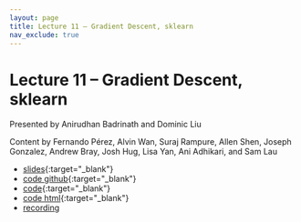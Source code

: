 ```yaml
---
layout: page
title: Lecture 11 – Gradient Descent, sklearn
nav_exclude: true
---
```


# Lecture 11 – Gradient Descent, sklearn

Presented by Anirudhan Badrinath and Dominic Liu

Content by Fernando Pérez, Alvin Wan, Suraj Rampure, Allen Shen, Joseph Gonzalez, Andrew Bray, Josh Hug, Lisa Yan, Ani Adhikari, and Sam Lau

- [slides](https://docs.google.com/presentation/d/1HZu4wK3wcG81ldQ-7edyunvwVXq4LBJCdXviyi3ZW9c/edit?usp=sharing){:target="_blank"}
- [code github](https://github.com/DS-100/fa22/tree/main/lec/lec11){:target="_blank"}
- [code](https://data100.datahub.berkeley.edu/hub/user-redirect/git-pull?repo=https%3A%2F%2Fgithub.com%2FDS-100%2Ffa22&branch=main&urlpath=lab%2Ftree%2Ffa22%2Flec%2Flec11){:target="_blank"}
- [code html](../../resources/assets/lectures/lec11/lec11.html){:target="_blank"}
- [recording](https://bcourses.berkeley.edu/courses/1518286/external_tools/78985)


<!--
A reminder – the right column of the table below contains _Quick Checks_. These are **not** required but suggested to help you check your understanding.

<table>
<colgroup>
<col style="width: 25%" />
<col style="width: 25%" />
<col style="width: 25%" />
</colgroup>
<thead>
<tr class="header">
<th></th>
<th>Video</th>
<th>Quick Check</th>
</tr>
</thead>
<tbody>
<tr>
<td><strong>10.0</strong> <br />Formal definition of visualization. The purpose of visualization in the data science lifecycle.</td>
<td><iframe width="300" height="" src="https://youtube.com/embed/loW5f8KMkpQ" frameborder="0" allow="accelerometer; autoplay; encrypted-media; gyroscope; picture-in-picture" allowfullscreen=""></iframe></td>
<td></td>
</tr>
<tr>
<td><strong>10.1</strong> <br />Formal definition of visualization. The purpose of visualization in the data science lifecycle.</td>
<td><iframe width="300" height="" src="https://youtube.com/embed/jJEEYES-Drw" frameborder="0" allow="accelerometer; autoplay; encrypted-media; gyroscope; picture-in-picture" allowfullscreen=""></iframe></td>
<td><a href="https://forms.gle/zgF41YvrS94UcvmcA" target="\_blank">10.1</a></td>
</tr>
<tr>
<td><strong>10.2</strong> <br />Different ways we can map from data to properties of a visualization.</td>
<td><iframe width="300" height="" src="https://youtube.com/embed/6cly3iD2B64" frameborder="0" allow="accelerometer; autoplay; encrypted-media; gyroscope; picture-in-picture" allowfullscreen=""></iframe></td>
<td><a href="https://forms.gle/8TiGEbRWGzg2p5MW8" target="\_blank">10.2</a></td>
</tr>
<tr>
<td><strong>10.3</strong> <br />Defining distributions, and determining whether or not given visualizations contain a distribution.</td>
<td><iframe width="300" height="" src="https://youtube.com/embed/7DaEWbSdBd4" frameborder="0" allow="accelerometer; autoplay; encrypted-media; gyroscope; picture-in-picture" allowfullscreen=""></iframe></td>
<td><a href="https://forms.gle/soh84fja1hdsJVsx8" target="\_blank">10.3</a></td>
</tr>
<tr>
<td><strong>10.4</strong> <br />Bar plots as a means of displaying the distribution of a qualitative variable, as well as for plotting a quantitative variable across several different categories.</td>
<td><iframe width="300" height="" src="https://youtube.com/embed/-uclH1gmwuE" frameborder="0" allow="accelerometer; autoplay; encrypted-media; gyroscope; picture-in-picture" allowfullscreen=""></iframe></td>
<td><a href="https://forms.gle/Qtbi1cgp5z984FcA9" target="\_blank">10.4</a></td>
</tr>
<tr>
<td><strong>10.5</strong> <br />Rug plots. Histograms, where areas are proportions. Reviewing histogram calculations from Data 8. Density curves as smoothed versions of histograms.</td>
<td><iframe width="300" height="" src="https://youtube.com/embed/j2cGxJTXask" frameborder="0" allow="accelerometer; autoplay; encrypted-media; gyroscope; picture-in-picture" allowfullscreen=""></iframe></td>
<td><a href="https://forms.gle/foWbG6rtV4VR3Pck7" target="\_blank">10.5</a></td>
</tr>
<tr>
<td><strong>10.6</strong> <br />Describing distributions of quantitative variables using terms such as modes, skew, tails, and outliers.</td>
<td><iframe width="300" height="" src="https://youtube.com/embed/XyVFj_ckvFg" frameborder="0" allow="accelerometer; autoplay; encrypted-media; gyroscope; picture-in-picture" allowfullscreen=""></iframe></td>
<td><a href="https://forms.gle/GA8gG4V6mtvt9f5r5" target="\_blank">10.6</a></td>
</tr>
<tr>
<td><strong>10.7</strong> <br />Using box plots and violin plots to visualize quantitative distributions. Using overlaid histograms and density curves, and side by side box plots and violin plots, to compare multiple quantitative distributions.</td>
<td><iframe width="300" height="" src="https://youtube.com/embed/oGHNoTcJy6M" frameborder="0" allow="accelerometer; autoplay; encrypted-media; gyroscope; picture-in-picture" allowfullscreen=""></iframe></td>
<td><a href="https://forms.gle/6bPAg11auz5bUWzj9" target="\_blank">10.7</a></td>
</tr>
<tr>
<td><strong>10.8</strong> <br />Using scatter plots, hex plots, and contour plots to visualize the relationship between pairs of quantitative variables. Summary of visualization thus far.</td>
<td><iframe width="300" height="" src="https://youtube.com/embed/s-dRmP_8zd0" frameborder="0" allow="accelerometer; autoplay; encrypted-media; gyroscope; picture-in-picture" allowfullscreen=""></iframe></td>
<td><a href="https://forms.gle/68yHpG7P8pm1wtu98" target="\_blank">10.8</a></td>
</tr>
-->
